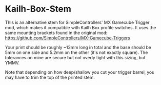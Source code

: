 # Kailh-Box-Stem

This is an alternative stem for SimpleControllers' MX Gamecube Trigger mod, which makes it compatible with Kailh Box profile switches. It uses the same mounting brackets found in the original mod: https://github.com/SimpleControllers/MX-Gamecube-Triggers

Your print should be roughly ~13mm long in total and the base should be 5mm on one side and 5.2mm on the other (it's not exactly square). The tolerances on mine are secure but not overly tight with this sizing, but YMMV.

Note that depending on how deep/shallow you cut your trigger barrel, you may have to trim the top of the printed stem.
